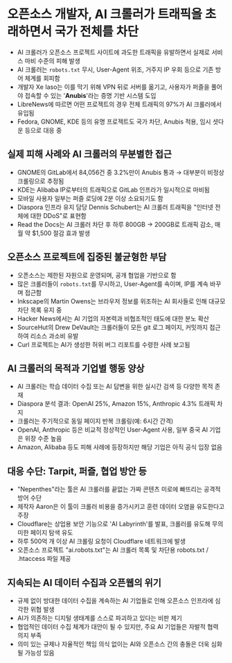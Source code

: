 # 오픈소스 개발자, AI 크롤러가 트래픽을 초래하면서 국가 전체를 차단


* AI 크롤러가 오픈소스 프로젝트 사이트에 과도한 트래픽을 유발하면서 실제로 서비스 마비 수준의 피해 발생
* AI 크롤러는 `robots.txt` 무시, User-Agent 위조, 거주지 IP 우회 등으로 기존 방어 체계를 회피함
* 개발자 Xe Iaso는 이를 막기 위해 VPN 뒤로 서버를 옮기고, 사용자가 퍼즐을 풀어야 접속할 수 있는 '**Anubis**'라는 증명 기반 시스템 도입
* LibreNews에 따르면 어떤 프로젝트의 경우 전체 트래픽의 97%가 AI 크롤러에서 유입됨
* Fedora, GNOME, KDE 등의 유명 프로젝트도 국가 차단, Anubis 적용, 임시 셧다운 등으로 대응 중

실제 피해 사례와 AI 크롤러의 무분별한 접근
-------------------------

* GNOME의 GitLab에서 84,056건 중 3.2%만이 Anubis 통과 → 대부분이 비정상 크롤링으로 추정됨
* KDE는 Alibaba IP로부터의 트래픽으로 GitLab 인프라가 일시적으로 마비됨
* 모바일 사용자 일부는 퍼즐 로딩에 2분 이상 소요되기도 함
* Diaspora 인프라 유지 담당 Dennis Schubert는 AI 크롤러 트래픽을 "인터넷 전체에 대한 DDoS"로 표현함
* Read the Docs는 AI 크롤러 차단 후 하루 800GB → 200GB로 트래픽 감소, 매월 약 $1,500 절감 효과 발생

오픈소스 프로젝트에 집중된 불균형한 부담
----------------------

* 오픈소스는 제한된 자원으로 운영되며, 공개 협업을 기반으로 함
* 많은 크롤러들이 `robots.txt`를 무시하고, User-Agent를 속이며, IP를 계속 바꾸며 접근함
* Inkscape의 Martin Owens는 브라우저 정보를 위조하는 AI 회사들로 인해 대규모 차단 목록 유지 중
* Hacker News에서는 AI 기업의 자본력과 비협조적인 태도에 대한 분노 확산
* SourceHut의 Drew DeVault는 크롤러들이 모든 git 로그 페이지, 커밋까지 접근하여 리소스 과소비 유발
* Curl 프로젝트는 AI가 생성한 허위 버그 리포트를 수령한 사례 보고됨

AI 크롤러의 목적과 기업별 행동 양상
---------------------

* AI 크롤러는 학습 데이터 수집 또는 AI 답변을 위한 실시간 검색 등 다양한 목적 존재
* Diaspora 분석 결과: OpenAI 25%, Amazon 15%, Anthropic 4.3% 트래픽 차지
* 크롤러는 주기적으로 동일 페이지 반복 크롤링(예: 6시간 간격)
* OpenAI, Anthropic 등은 비교적 정상적인 User-Agent 사용, 일부 중국 AI 기업은 위장 수준 높음
* Amazon, Alibaba 등도 피해 사례에 등장하지만 해당 기업은 아직 공식 입장 없음

대응 수단: Tarpit, 퍼즐, 협업 방안 등
--------------------------

* "Nepenthes"라는 툴은 AI 크롤러를 끝없는 가짜 콘텐츠 미로에 빠뜨리는 공격적 방어 수단
* 제작자 Aaron은 이 툴이 크롤러 비용을 증가시키고 훈련 데이터 오염을 유도한다고 주장
* Cloudflare는 상업용 보안 기능으로 'AI Labyrinth'를 발표, 크롤러를 유도해 무의미한 페이지 탐색 유도
* 하루 500억 개 이상 AI 크롤링 요청이 Cloudflare 네트워크에 발생
* 오픈소스 프로젝트 "ai.robots.txt"는 AI 크롤러 목록 및 차단용 robots.txt / .htaccess 파일 제공

지속되는 AI 데이터 수집과 오픈웹의 위기
-----------------------

* 규제 없이 방대한 데이터 수집을 계속하는 AI 기업들로 인해 오픈소스 인프라에 심각한 위협 발생
* AI가 의존하는 디지털 생태계를 스스로 파괴하고 있다는 비판 제기
* 협업적인 데이터 수집 체계가 대안이 될 수 있지만, 주요 AI 기업들은 자발적 협력 의지 부족
* 의미 있는 규제나 자율적인 책임 의식 없이는 AI와 오픈소스 간의 충돌은 더욱 심화될 가능성 있음
